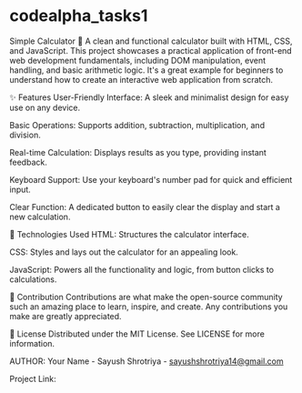 # codealpha_tasks1
Simple Calculator 🔢
A clean and functional calculator built with HTML, CSS, and JavaScript. This project showcases a practical application of front-end web development fundamentals, including DOM manipulation, event handling, and basic arithmetic logic. It's a great example for beginners to understand how to create an interactive web application from scratch.

✨ Features
User-Friendly Interface: A sleek and minimalist design for easy use on any device.

Basic Operations: Supports addition, subtraction, multiplication, and division.

Real-time Calculation: Displays results as you type, providing instant feedback.

Keyboard Support: Use your keyboard's number pad for quick and efficient input.

Clear Function: A dedicated button to easily clear the display and start a new calculation.

🚀 Technologies Used
HTML: Structures the calculator interface.

CSS: Styles and lays out the calculator for an appealing look.

JavaScript: Powers all the functionality and logic, from button clicks to calculations.



🤝 Contribution
Contributions are what make the open-source community such an amazing place to learn, inspire, and create. Any contributions you make are greatly appreciated.



📄 License
Distributed under the MIT License. See LICENSE for more information.

AUTHOR:
Your Name - Sayush Shrotriya - sayushshrotriya14@gmail.com

Project Link: 
